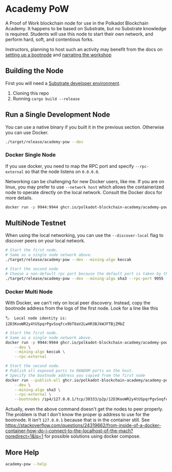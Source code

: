 # Academy PoW

A Proof of Work blockchain node for use in the Polkadot Blockchain Academy.
It happens to be based on Substrate, but no Substrate knowledge is required.
Students will use this node to start their own network, and perform hard, soft, and contentious forks.

Instructors, planning to host such an activity may benefit from the docs on [setting up a bootnode](./SettingUpTheBootnode.md) and [narrating the workshop]()

## Building the Node

First you will need a [Substrate developer environment](https://docs.substrate.io/install/).

1. Cloning this repo
2. Running `cargo build --release`

## Run a Single Development Node

You can use a native binary if you built it in the previous section. Otherwise you can use Docker.

```sh
./target/release/academy-pow --dev
```

### Docker Single Node

If you use docker, you need to map the RPC port and specify `--rpc-external` so that the node listens on `0.0.0.0`.

Networking can be challenging for new Docker users, like me. If you are on linux, you may prefer to use `--network host` which allows the containerized node to operate directly on the local network. Consult the Docker docs for more details.

```sh
docker run -p 9944:9944 ghcr.io/polkadot-blockchain-academy/academy-pow:main --dev --rpc-external
```

## MultiNode Testnet

When using the local networking, you can use the `--discover-local` flag to discover peers on your local network.

```sh
# Start the first node.
# Same as a single node network above.
./target/release/academy-pow --dev --mining-algo keccak

# Start the second node
# Choose a non-default rpc port because the default port is taken by the first node.
./target/release/academy-pow --dev --mining-algo sha3 --rpc-port 9955 --discover-local
```

### Docker Multi Node

With Docker, we can't rely on local peer discovery. Instead, copy the bootnode address from the logs of the first node.
Look for a line like this

```
🏷  Local node identity is: 12D3KooWR2y4tUSpqrPgvSoqfcx9bT8aV2LwHR3BJkWJFTBjZMbZ 
```

```sh
# Start the first node.
# Same as a single node network above.
docker run -p 9944:9944 ghcr.io/polkadot-blockchain-academy/academy-pow:main \
    --dev \
    --mining-algo keccak \
    --rpc-external

# Start the second node.
# Publish all exposed ports to RANDOM ports on the host.
# Specify the bootnode address you copied from the first node
docker run --publish-all ghcr.io/polkadot-blockchain-academy/academy-pow:main \
    --dev \
    --mining-algo sha3 \
    --rpc-external \
    --bootnodes /ip4/127.0.0.1/tcp/30333/p2p/12D3KooWR2y4tUSpqrPgvSoqfcx9bT8aV2LwHR3BJkWJFTBjZMbZ

```

Actually, even the above command doesn't get the nodes to peer properly. The problem is that I don't know the proper ip address to use for the bootnode. It isn't `127.0.0.1` because that is in the container still. See https://stackoverflow.com/questions/24319662/from-inside-of-a-docker-container-how-do-i-connect-to-the-localhost-of-the-mach?noredirect=1&lq=1 for possible solutions using docker compose.

## More Help

```sh
academy-pow --help
```